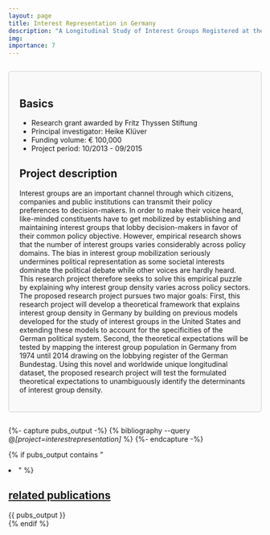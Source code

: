 ```yaml
---
layout: page
title: Interest Representation in Germany
description: "A Longitudinal Study of Interest Groups Registered at the Bundestag"
img: 
importance: 7
---
```


<div style="border: 1px solid #ccc; border-radius: 5px; padding: 1.5em; margin: 2em 0; background-color: #f9f9f9;">

  <h2>Basics</h2>
    <ul>
      <li>Research grant awarded by Fritz Thyssen Stiftung</li>
      <li>Principal investigator: Heike Klüver</li>
      <li>Funding volume: € 100,000</li>
      <li>Project period: 10/2013 - 09/2015</li>
    </ul>

  <h2>Project description</h2>
    <p>Interest groups are an important channel through which citizens, companies and public institutions can transmit their policy preferences to decision-makers. In order to make their voice heard, like-minded constituents have to get mobilized by establishing and maintaining interest groups that lobby decision-makers in favor of their common policy objective. However, empirical research shows that the number of interest groups varies considerably across policy domains. The bias in interest group mobilization seriously undermines political representation as some societal interests dominate the political debate while other voices are hardly heard. This research project therefore seeks to solve this empirical puzzle by explaining why interest group density varies across policy sectors. The proposed research project pursues two major goals: First, this research project will develop a theoretical framework that explains interest group density in Germany by building on previous models developed for the study of interest groups in the United States and extending these models to account for the specificities of the German political system. Second, the theoretical expectations will be tested by mapping the interest group population in Germany from 1974 until 2014 drawing on the lobbying register of the German Bundestag. Using this novel and worldwide unique longitudinal dataset, the proposed research project will test the formulated theoretical expectations to unambiguously identify the determinants of interest group density.</p>

</div>

{%- capture pubs_output -%}
  {% bibliography --query @*[project=interestrepresentation]* %}
{%- endcapture -%}

{% if pubs_output contains "<li>" %}
  <div>
    <h2>
      <a href="{{ '/publications/' | relative_url }}" style="color: inherit">
        related publications
      </a>
    </h2>
    <div class="publications">
      {{ pubs_output }}
    </div>
  </div>
{% endif %}